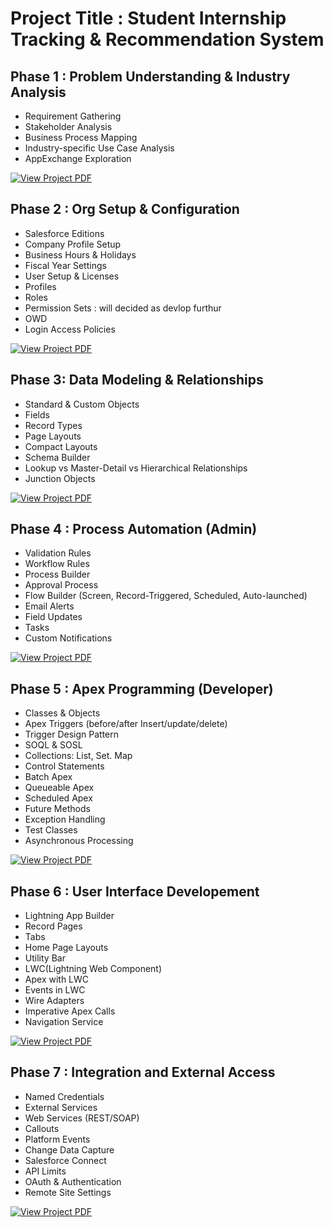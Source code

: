 # Project Title : Student Internship Tracking & Recommendation System

## Phase 1 : Problem Understanding & Industry Analysis

- Requirement Gathering
- Stakeholder Analysis
- Business Process Mapping
- Industry-specific Use Case Analysis
- AppExchange Exploration



[![View Project PDF](https://img.shields.io/badge/VIEW_PROJECT_PDF-blue?style=for-the-badge)](SF_PHASE1.pdf)


## Phase 2 : Org Setup & Configuration

- Salesforce Editions
- Company Profile Setup
- Business Hours & Holidays
- Fiscal Year Settings
- User Setup & Licenses
- Profiles
- Roles
- Permission Sets : will decided as devlop furthur
- OWD
- Login Access Policies

[![View Project PDF](https://img.shields.io/badge/VIEW_PROJECT_PDF-blue?style=for-the-badge)](SF_PHASE2.pdf)


## Phase 3: Data Modeling & Relationships

- Standard & Custom Objects
- Fields
- Record Types
- Page Layouts
- Compact Layouts
- Schema Builder
- Lookup vs Master-Detail vs Hierarchical Relationships
- Junction Objects

[![View Project PDF](https://img.shields.io/badge/VIEW_PROJECT_PDF-blue?style=for-the-badge)](SF_PHASE3.pdf)

## Phase 4 : Process Automation (Admin)

- Validation Rules
- Workflow Rules
- Process Builder
- Approval Process
- Flow Builder (Screen, Record-Triggered, Scheduled, Auto-launched)
- Email Alerts
- Field Updates
- Tasks
- Custom Notifications

  
[![View Project PDF](https://img.shields.io/badge/VIEW_PROJECT_PDF-blue?style=for-the-badge)](SF_PHASEC4.pdf)



## Phase 5 : Apex Programming (Developer)

- Classes & Objects
-  Apex Triggers (before/after Insert/update/delete)
- Trigger Design Pattern
- SOQL & SOSL
 - Collections: List, Set. Map
 - Control Statements
-  Batch Apex
- Queueable Apex
- Scheduled Apex
- Future Methods
- Exception Handling
- Test Classes
 - Asynchronous Processing

  
[![View Project PDF](https://img.shields.io/badge/VIEW_PROJECT_PDF-blue?style=for-the-badge)](SF_PHASEC4.pdf)



## Phase 6 : User Interface Developement 

- Lightning App Builder
- Record Pages
- Tabs
- Home Page Layouts
- Utility Bar
- LWC(Lightning Web Component)
- Apex with LWC
- Events in LWC
- Wire Adapters
- Imperative Apex Calls
- Navigation Service

  
[![View Project PDF](https://img.shields.io/badge/VIEW_PROJECT_PDF-blue?style=for-the-badge)](SF_PHASEC4.pdf)





## Phase 7 : Integration and External Access
- Named Credentials
- External Services
- Web Services (REST/SOAP)
- Callouts
- Platform Events
- Change Data Capture
- Salesforce Connect
- API Limits
- OAuth & Authentication
- Remote Site Settings

  
[![View Project PDF](https://img.shields.io/badge/VIEW_PROJECT_PDF-blue?style=for-the-badge)](SF_PHASE7.pdf)


  



